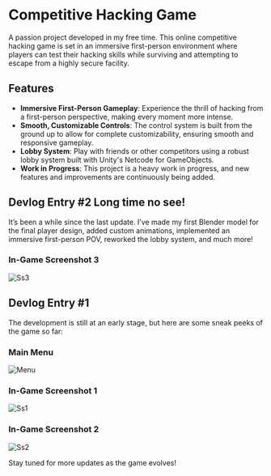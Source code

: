 # Competitive Hacking Game

A passion project developed in my free time. This online competitive hacking game is set in an immersive first-person environment where players can test their hacking skills while surviving and attempting to escape from a highly secure facility. 

## Features

- **Immersive First-Person Gameplay**: Experience the thrill of hacking from a first-person perspective, making every moment more intense.
- **Smooth, Customizable Controls**: The control system is built from the ground up to allow for complete customizability, ensuring smooth and responsive gameplay.
- **Lobby System**: Play with friends or other competitors using a robust lobby system built with Unity's Netcode for GameObjects.
- **Work in Progress**: This project is a heavy work in progress, and new features and improvements are continuously being added.

## Devlog Entry #2 Long time no see!

It’s been a while since the last update. I’ve made my first Blender model for the final player design, added custom animations, implemented an immersive first-person POV, reworked the lobby system, and much more!

### In-Game Screenshot 3
![Ss3](https://i.ibb.co/qFn94wDd/image.png)

## Devlog Entry #1

The development is still at an early stage, but here are some sneak peeks of the game so far:

### Main Menu
![Menu](https://i.ibb.co/wsg5Ch4/Screenshot-2024-10-15-011026.png)

### In-Game Screenshot 1
![Ss1](https://i.ibb.co/GnJCcJ7/Screenshot-2024-10-15-010557.png)

### In-Game Screenshot 2
![Ss2](https://i.ibb.co/p3zW2db/Screenshot-2024-10-15-010927.png)

Stay tuned for more updates as the game evolves!

